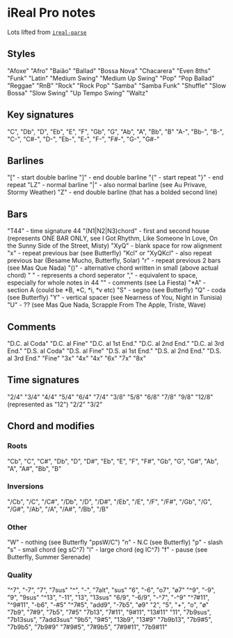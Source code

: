 # iReal Pro notes
Lots lifted from [`ireal-parse`](https://github.com/realtimerealbook/ireal-parse/blob/master/docs/legend.md)

## Styles
"Afoxe"
"Afro"
"Baião"
"Ballad"
"Bossa Nova"
"Chacarera"
"Even 8ths"
"Funk"
"Latin"
"Medium Swing"
"Medium Up Swing"
"Pop"
"Pop Ballad"
"Reggae"
"RnB"
"Rock"
"Rock Pop"
"Samba"
"Samba Funk"
"Shuffle"
"Slow Bossa"
"Slow Swing"
"Up Tempo Swing"
"Waltz"

## Key signatures
"C", "Db", "D", "Eb", "E", "F", "Gb", "G", "Ab", "A", "Bb", "B"
"A-", "Bb-", "B-", "C-", "C#-", "D-", "Eb-", "E-", "F-", "F#-", "G-", "G#-"

## Barlines
"[" - start double barline
"]" - end double barline
"{" - start repeat
"}" - end repeat
"LZ" - normal barline
"|" - also normal barline (see Au Privave, Stormy Weather)
"Z" - end double barline (that has a bolded second line)

## Bars
"T44" - time signature 44
"(N1|N2|N3)chord" - first and second house (represents ONE BAR ONLY, see
I Got Rhythm, Like Someone In Love, On the Sunny Side of the Street, Misty)
"XyQ" - blank space for row alignment
"x" - repeat previous bar (see Butterfly)
"Kcl" or "XyQKcl" - also repeat previous bar (Besame Mucho, Butterfly, Solar)
"r" - repeat previous 2 bars (see Mas Que Nada)
"()" - alternative chord written in small (above actual chord)
" " - represents a chord seperator
"," - equivalent to space, especially for whole notes in 44
"<stuff here>" - comments (see La Fiesta)
"*A" - section A (could be *B, *C, *i, *v etc)
"S" - segno (see Butterfly)
"Q" - coda (see Butterfly)
"Y" - vertical spacer (see Nearness of You, Night in Tunisia)
"U" - ?? (see Mas Que Nada, Scrapple From The Apple, Triste, Wave)

## Comments
"D.C. al Coda"
"D.C. al Fine"
"D.C. al 1st End."
"D.C. al 2nd End."
"D.C. al 3rd End."
"D.S. al Coda"
"D.S. al Fine"
"D.S. al 1st End."
"D.S. al 2nd End."
"D.S. al 3rd End."
"Fine"
"3x"
"4x"
"4x"
"6x"
"7x"
"8x"

## Time signatures
"2/4"
"3/4"
"4/4"
"5/4"
"6/4"
"7/4"
"3/8"
"5/8"
"6/8"
"7/8"
"9/8"
"12/8" (represented as "12")
"2/2"
"3/2"

## Chord and modifies
### Roots
"Cb", "C", "C#", "Db", "D", "D#", "Eb", "E", "F", "F#", "Gb", "G", "G#", "Ab", "A", "A#", "Bb", "B"

### Inversions
"/Cb", "/C", "/C#", "/Db", "/D", "/D#", "/Eb", "/E", "/F", "/F#", "/Gb", "/G", "/G#", "/Ab", "/A", "/A#", "/Bb", "/B"

### Other
"W" - nothing (see Butterfly "ppsW/C")
"n" - N.C (see Butterfly)
"p" - slash
"s" - small chord (eg sC^7)
"l" - large chord (eg lC^7)
"f" - pause (see Butterfly, Summer Serenade)

### Quality
"^7", "-7", "7", "7sus"
"^", "-", "7alt", "sus"
"6", "-6", "o7", "ø7"
"^9", "-9", "9", "9sus"
"^13", "-11", "13", "13sus"
"6/9", "-6/9", "-^7", "-^9"
"^7#11", "^9#11", "-b6", "-#5"
"^7#5", "add9", "-7b5", "ø9"
"2", "5", "+", "o", "ø"
"7b9", "7#9", "7b5", "7#5"
"7b13", "7#11", "9#11", "13#11"
"11", "7b9sus", "7b13sus", "7add3sus"
"9b5", "9#5", "13b9", "13#9"
"7b9b13", "7b9#5", "7b9b5", "7b9#9"
"7#9#5", "7#9b5", "7#9#11", "7b9#11"
